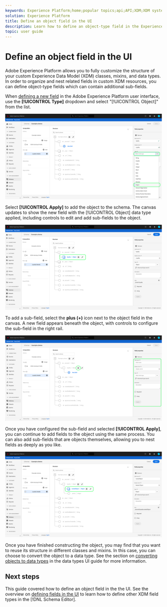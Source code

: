 ```yaml
---
keywords: Experience Platform;home;popular topics;api;API;XDM;XDM system;;experience data model;data model;ui;workspace;object;field;
solution: Experience Platform
title: Define an object field in the UI
description: Learn how to define an object-type field in the Experience Platform user interface.
topic: user guide
---
```


# Define an object field in the UI

Adobe Experience Platform allows you to fully customize the structure of your custom Experience Data Model (XDM) classes, mixins, and data types. In order to organize and nest related fields in custom XDM resources, you can define object-type fields which can contain additional sub-fields.

When [defining a new field](./overview.md#define) in the Adobe Experience Platform user interface, use the **[!UICONTROL Type]** dropdown and select "[!UICONTROL Object]" from the list.

![](../../images/ui/fields/special/object.png)

Select **[!UICONTROL Apply]** to add the object to the schema. The canvas updates to show the new field with the [!UICONTROL Object] data type applied, including controls to edit and add sub-fields to the object.

![](../../images/ui/fields/special/object-applied.png)

To add a sub-field, select the **plus (+)** icon next to the object field in the canvas. A new field appears beneath the object, with controls to configure the sub-field in the right rail.

![](../../images/ui/fields/special/object-add-field.png)

Once you have configured the sub-field and selected **[!UICONTROL Apply]**, you can continue to add fields to the object using the same process. You can also add sub-fields that are objects themselves, allowing you to nest fields as deeply as you like.

![](../../images/ui/fields/special/object-nested.png)

Once you have finished constructing the object, you may find that you want to reuse its structure in different classes and mixins. In this case, you can choose to convert the object to a data type. See the section on [converting objects to data types](../resources/data-types.md#convert) in the data types UI guide for more information.

## Next steps

This guide covered how to define an object field in the the UI. See the overview on [defining fields in the UI](./overview.md#special) to learn how to define other XDM field types in the [!DNL Schema Editor].
